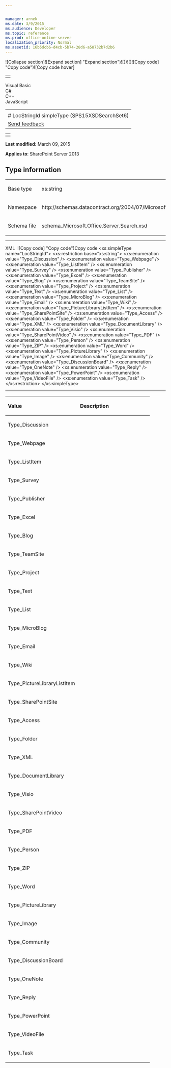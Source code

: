 ```yaml
---


manager: arnek
ms.date: 3/9/2015
ms.audience: Developer
ms.topic: reference
ms.prod: office-online-server
localization_priority: Normal
ms.assetid: 16b5dcb6-d4cb-5b74-28d6-a58732b7d2b6
---
```


![Collapse
section]![Expand
section] "Expand section")![]()![])![]![]()![Copy
code] "Copy code")![Copy code
hover]
<table>
<tbody>
<tr class="odd">
<td align="left"></td>
</tr>
</tbody>
</table>

Visual Basic  
C\#  
C++  
JavaScript  

<table>
<tbody>
<tr class="odd">
<td align="left"><span id="runningHeaderText"></span></td>
</tr>
<tr class="even">
<td align="left"># LocStringId simpleType (SPS15XSDSearchSet6)</td>
</tr>
<tr class="odd">
<td align="left"><span id="headfeedbackarea" class="feedbackhead"><a href="javascript:SubmitFeedback(&#39;docthis@Microsoft.com&#39;,&#39;&#39;,&#39;&#39;,&#39;&#39;,&#39;1.0.18082.1225&#39;,&#39;%0\dThank%20you%20for%20your%20feedback.%20The%20developer%20writing%20teams%20use%20your%20feedback%20to%20improve%20documentation.%20While%20we%20are%20reviewing%20your%20feedback,%20we%20may%20send%20you%20e-mail%20to%20ask%20for%20clarification%20or%20feedback%20on%20a%20solution.%20We%20do%20not%20use%20your%20e-mail%20address%20for%20any%20other%20purpose%20and%20we%20delete%20it%20after%20we%20finish%20our%20review.%0\AFor%20further%20information%20about%20the%20privacy%20policies%20of%20Microsoft,%20please%20see%20http://privacy.microsoft.com/en-us/default.aspx.%0\A%0\d&#39;,&#39;Customer%20feedback&#39;);">Send feedback</a></span></td>
</tr>
</tbody>
</table>

<table>
<colgroup>
<col width="100%" />
</colgroup>
<tbody>
<tr class="odd">
<td align="left"></td>
</tr>
</tbody>
</table>

**Last modified:** March 09, 2015

**Applies to**: SharePoint Server 2013


## Type information

<table>
<colgroup>
<col width="50%" />
<col width="50%" />
</colgroup>
<tbody>
<tr class="odd">
<td align="left"><p><span class="label">Base type</span></p></td>
<td align="left"><p>xs:string</p></td>
</tr>
<tr class="even">
<td align="left"><p><span class="label">Namespace</span></p></td>
<td align="left"><p>http://schemas.datacontract.org/2004/07/Microsoft.Office.Server.Search</p></td>
</tr>
<tr class="odd">
<td align="left"><p><span class="label">Schema file</span></p></td>
<td align="left"><p>schema_Microsoft.Office.Server.Search.xsd</p></td>
</tr>
</tbody>
</table>


-----------------------------------------------------------------------------------------------------------------------------------------------------------------------------------------------

<span codelanguage="xmlLang"></span>
XML 
<span class="copyCode" onclick="CopyCode(this)"
onkeypress="CopyCode_CheckKey(this, event)"
onmouseover="ChangeCopyCodeIcon(this)"
onmouseout="ChangeCopyCodeIcon(this)" tabindex="0">![Copy
code] "Copy code")Copy code</span>
    <xs:simpleType name="LocStringId">
        <xs:restriction base="xs:string">
            <xs:enumeration value="Type_Discussion" />
            <xs:enumeration value="Type_Webpage" />
            <xs:enumeration value="Type_ListItem" />
            <xs:enumeration value="Type_Survey" />
            <xs:enumeration value="Type_Publisher" />
            <xs:enumeration value="Type_Excel" />
            <xs:enumeration value="Type_Blog" />
            <xs:enumeration value="Type_TeamSite" />
            <xs:enumeration value="Type_Project" />
            <xs:enumeration value="Type_Text" />
            <xs:enumeration value="Type_List" />
            <xs:enumeration value="Type_MicroBlog" />
            <xs:enumeration value="Type_Email" />
            <xs:enumeration value="Type_Wiki" />
            <xs:enumeration value="Type_PictureLibraryListItem" />
            <xs:enumeration value="Type_SharePointSite" />
            <xs:enumeration value="Type_Access" />
            <xs:enumeration value="Type_Folder" />
            <xs:enumeration value="Type_XML" />
            <xs:enumeration value="Type_DocumentLibrary" />
            <xs:enumeration value="Type_Visio" />
            <xs:enumeration value="Type_SharePointVideo" />
            <xs:enumeration value="Type_PDF" />
            <xs:enumeration value="Type_Person" />
            <xs:enumeration value="Type_ZIP" />
            <xs:enumeration value="Type_Word" />
            <xs:enumeration value="Type_PictureLibrary" />
            <xs:enumeration value="Type_Image" />
            <xs:enumeration value="Type_Community" />
            <xs:enumeration value="Type_DiscussionBoard" />
            <xs:enumeration value="Type_OneNote" />
            <xs:enumeration value="Type_Reply" />
            <xs:enumeration value="Type_PowerPoint" />
            <xs:enumeration value="Type_VideoFile" />
            <xs:enumeration value="Type_Task" />
        </xs:restriction>
    </xs:simpleType>


-------------------------------------------------------------------------------------------------------------------------------------------------------------------------------------------------------

<table>
<colgroup>
<col width="50%" />
<col width="50%" />
</colgroup>
<thead>
<tr class="header">
<th align="left"><p>Value</p></th>
<th align="left"><p>Description</p></th>
</tr>
</thead>
<tbody>
<tr class="odd">
<td align="left"><p>Type_Discussion</p></td>
<td align="left"><p></p></td>
</tr>
<tr class="even">
<td align="left"><p>Type_Webpage</p></td>
<td align="left"><p></p></td>
</tr>
<tr class="odd">
<td align="left"><p>Type_ListItem</p></td>
<td align="left"><p></p></td>
</tr>
<tr class="even">
<td align="left"><p>Type_Survey</p></td>
<td align="left"><p></p></td>
</tr>
<tr class="odd">
<td align="left"><p>Type_Publisher</p></td>
<td align="left"><p></p></td>
</tr>
<tr class="even">
<td align="left"><p>Type_Excel</p></td>
<td align="left"><p></p></td>
</tr>
<tr class="odd">
<td align="left"><p>Type_Blog</p></td>
<td align="left"><p></p></td>
</tr>
<tr class="even">
<td align="left"><p>Type_TeamSite</p></td>
<td align="left"><p></p></td>
</tr>
<tr class="odd">
<td align="left"><p>Type_Project</p></td>
<td align="left"><p></p></td>
</tr>
<tr class="even">
<td align="left"><p>Type_Text</p></td>
<td align="left"><p></p></td>
</tr>
<tr class="odd">
<td align="left"><p>Type_List</p></td>
<td align="left"><p></p></td>
</tr>
<tr class="even">
<td align="left"><p>Type_MicroBlog</p></td>
<td align="left"><p></p></td>
</tr>
<tr class="odd">
<td align="left"><p>Type_Email</p></td>
<td align="left"><p></p></td>
</tr>
<tr class="even">
<td align="left"><p>Type_Wiki</p></td>
<td align="left"><p></p></td>
</tr>
<tr class="odd">
<td align="left"><p>Type_PictureLibraryListItem</p></td>
<td align="left"><p></p></td>
</tr>
<tr class="even">
<td align="left"><p>Type_SharePointSite</p></td>
<td align="left"><p></p></td>
</tr>
<tr class="odd">
<td align="left"><p>Type_Access</p></td>
<td align="left"><p></p></td>
</tr>
<tr class="even">
<td align="left"><p>Type_Folder</p></td>
<td align="left"><p></p></td>
</tr>
<tr class="odd">
<td align="left"><p>Type_XML</p></td>
<td align="left"><p></p></td>
</tr>
<tr class="even">
<td align="left"><p>Type_DocumentLibrary</p></td>
<td align="left"><p></p></td>
</tr>
<tr class="odd">
<td align="left"><p>Type_Visio</p></td>
<td align="left"><p></p></td>
</tr>
<tr class="even">
<td align="left"><p>Type_SharePointVideo</p></td>
<td align="left"><p></p></td>
</tr>
<tr class="odd">
<td align="left"><p>Type_PDF</p></td>
<td align="left"><p></p></td>
</tr>
<tr class="even">
<td align="left"><p>Type_Person</p></td>
<td align="left"><p></p></td>
</tr>
<tr class="odd">
<td align="left"><p>Type_ZIP</p></td>
<td align="left"><p></p></td>
</tr>
<tr class="even">
<td align="left"><p>Type_Word</p></td>
<td align="left"><p></p></td>
</tr>
<tr class="odd">
<td align="left"><p>Type_PictureLibrary</p></td>
<td align="left"><p></p></td>
</tr>
<tr class="even">
<td align="left"><p>Type_Image</p></td>
<td align="left"><p></p></td>
</tr>
<tr class="odd">
<td align="left"><p>Type_Community</p></td>
<td align="left"><p></p></td>
</tr>
<tr class="even">
<td align="left"><p>Type_DiscussionBoard</p></td>
<td align="left"><p></p></td>
</tr>
<tr class="odd">
<td align="left"><p>Type_OneNote</p></td>
<td align="left"><p></p></td>
</tr>
<tr class="even">
<td align="left"><p>Type_Reply</p></td>
<td align="left"><p></p></td>
</tr>
<tr class="odd">
<td align="left"><p>Type_PowerPoint</p></td>
<td align="left"><p></p></td>
</tr>
<tr class="even">
<td align="left"><p>Type_VideoFile</p></td>
<td align="left"><p></p></td>
</tr>
<tr class="odd">
<td align="left"><p>Type_Task</p></td>
<td align="left"><p></p></td>
</tr>
</tbody>
</table>








